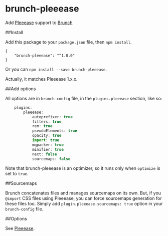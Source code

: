 brunch-pleeease
===============

Add [Pleeease](https://github.com/iamvdo/pleeease) support to [Brunch](https://github.com/brunch/brunch)

##Install

Add this package to your `package.json` file, then `npm install`.

	{
		"brunch-pleeease": "^1.0.0"
	}

Or you can `npm install --save brunch-pleeease`.

Actually, it matches Pleeease 1.x.x.

##Add options

All options are in `brunch-config` file, in the `plugins.pleeease` section, like so:

```javascript
	plugins:
		pleeease:
			autoprefixer: true
			filters: true
			rem: true
			pseudoElements: true
			opacity: true
			import: true
			mqpacker: true
			minifier: true
			next: false
			sourcemaps: false
```

Note that brunch-pleeease is an optimizer, so it runs only when `optimize` is set to `true`.

##Sourcemaps

Brunch concatenates files and manages sourcemaps on its own. But, if you `@import` CSS files using Pleeease, you can force sourcemaps generation for these files too. Simply add `plugin.pleeease.sourcemaps: true` option in your `brunch-config` file.

##Options

See [Pleeease](http://pleeease.io/docs/#features).
